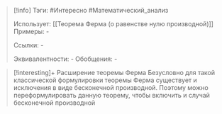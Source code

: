> [!info]
> Тэги: #Интересно #Математический_анализ  
> 
> Использует: [[Теорема Ферма (о равенстве нулю производной)]]
> Примеры: *-*
> 
> Ссылки: *-*
> 
> Эквивалентности: *-*
> Обобщения: *-*

> [!interesting]+ Расширение теоремы Ферма
> Безусловно для такой классической формулировки теоремы Ферма существует и исключения в виде бесконечной производной. Поэтому можно переформулировать данную теорему, чтобы включить и случай бесконечной производной